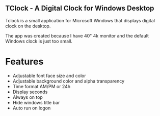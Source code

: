 ## TClock - A Digital Clock for Windows Desktop

Tclock is a small application for Microsoft Windows that displays digital clock on the desktop.

The app was created because I have 40" 4k monitor and the default Windows clock is just too small.

# Features

* Adjustable font face size and color
* Adjustable background color and alpha transparency
* Time format AM/PM or 24h
* Display seconds
* Always on top
* Hide windows title bar
* Auto run on logon
